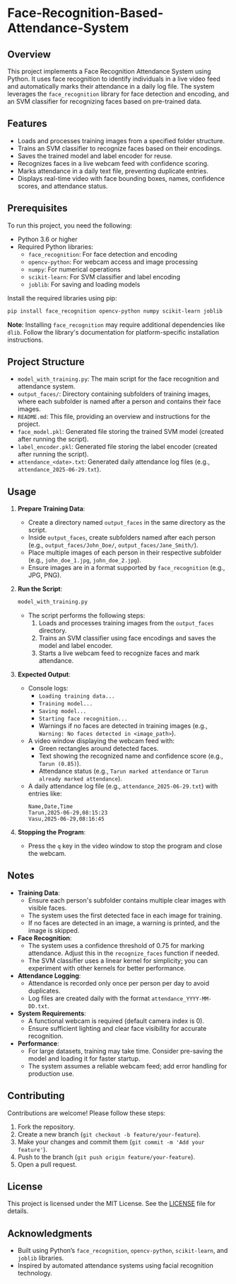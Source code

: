 # Face-Recognition-Based-Attendance-System
## Overview
This project implements a Face Recognition Attendance System using Python. It uses face recognition to identify individuals in a live video feed and automatically marks their attendance in a daily log file. The system leverages the `face_recognition` library for face detection and encoding, and an SVM classifier for recognizing faces based on pre-trained data.

## Features
- Loads and processes training images from a specified folder structure.
- Trains an SVM classifier to recognize faces based on their encodings.
- Saves the trained model and label encoder for reuse.
- Recognizes faces in a live webcam feed with confidence scoring.
- Marks attendance in a daily text file, preventing duplicate entries.
- Displays real-time video with face bounding boxes, names, confidence scores, and attendance status.

## Prerequisites
To run this project, you need the following:
- Python 3.6 or higher
- Required Python libraries:
  - `face_recognition`: For face detection and encoding
  - `opencv-python`: For webcam access and image processing
  - `numpy`: For numerical operations
  - `scikit-learn`: For SVM classifier and label encoding
  - `joblib`: For saving and loading models

Install the required libraries using pip:
```bash
pip install face_recognition opencv-python numpy scikit-learn joblib
```

**Note**: Installing `face_recognition` may require additional dependencies like `dlib`. Follow the library's documentation for platform-specific installation instructions.

## Project Structure
- `model_with_training.py`: The main script for the face recognition and attendance system.
- `output_faces/`: Directory containing subfolders of training images, where each subfolder is named after a person and contains their face images.
- `README.md`: This file, providing an overview and instructions for the project.
- `face_model.pkl`: Generated file storing the trained SVM model (created after running the script).
- `label_encoder.pkl`: Generated file storing the label encoder (created after running the script).
- `attendance_<date>.txt`: Generated daily attendance log files (e.g., `attendance_2025-06-29.txt`).

## Usage
1. **Prepare Training Data**:
   - Create a directory named `output_faces` in the same directory as the script.
   - Inside `output_faces`, create subfolders named after each person (e.g., `output_faces/John_Doe/`, `output_faces/Jane_Smith/`).
   - Place multiple images of each person in their respective subfolder (e.g., `john_doe_1.jpg`, `john_doe_2.jpg`).
   - Ensure images are in a format supported by `face_recognition` (e.g., JPG, PNG).

2. **Run the Script**:
   ```bash
   model_with_training.py
   ```
   - The script performs the following steps:
     1. Loads and processes training images from the `output_faces` directory.
     2. Trains an SVM classifier using face encodings and saves the model and label encoder.
     3. Starts a live webcam feed to recognize faces and mark attendance.

3. **Expected Output**:
   - Console logs:
     - `Loading training data...`
     - `Training model...`
     - `Saving model...`
     - `Starting face recognition...`
     - Warnings if no faces are detected in training images (e.g., `Warning: No faces detected in <image_path>`).
   - A video window displaying the webcam feed with:
     - Green rectangles around detected faces.
     - Text showing the recognized name and confidence score (e.g., `Tarun (0.85)`).
     - Attendance status (e.g., `Tarun marked attendance` or `Tarun already marked attendance`).
   - A daily attendance log file (e.g., `attendance_2025-06-29.txt`) with entries like:
     ```
     Name,Date,Time
     Tarun,2025-06-29,08:15:23
     Vasu,2025-06-29,08:16:45
     ```

4. **Stopping the Program**:
   - Press the `q` key in the video window to stop the program and close the webcam.

## Notes
- **Training Data**:
  - Ensure each person's subfolder contains multiple clear images with visible faces.
  - The system uses the first detected face in each image for training.
  - If no faces are detected in an image, a warning is printed, and the image is skipped.
- **Face Recognition**:
  - The system uses a confidence threshold of 0.75 for marking attendance. Adjust this in the `recognize_faces` function if needed.
  - The SVM classifier uses a linear kernel for simplicity; you can experiment with other kernels for better performance.
- **Attendance Logging**:
  - Attendance is recorded only once per person per day to avoid duplicates.
  - Log files are created daily with the format `attendance_YYYY-MM-DD.txt`.
- **System Requirements**:
  - A functional webcam is required (default camera index is 0).
  - Ensure sufficient lighting and clear face visibility for accurate recognition.
- **Performance**:
  - For large datasets, training may take time. Consider pre-saving the model and loading it for faster startup.
  - The system assumes a reliable webcam feed; add error handling for production use.

## Contributing
Contributions are welcome! Please follow these steps:
1. Fork the repository.
2. Create a new branch (`git checkout -b feature/your-feature`).
3. Make your changes and commit them (`git commit -m 'Add your feature'`).
4. Push to the branch (`git push origin feature/your-feature`).
5. Open a pull request.

## License
This project is licensed under the MIT License. See the [LICENSE](LICENSE) file for details.

## Acknowledgments
- Built using Python’s `face_recognition`, `opencv-python`, `scikit-learn`, and `joblib` libraries.
- Inspired by automated attendance systems using facial recognition technology.
